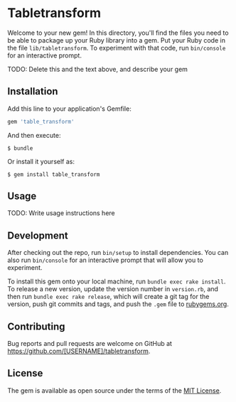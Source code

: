 # Tabletransform

Welcome to your new gem! In this directory, you'll find the files you need to be able to package up your Ruby library into a gem. Put your Ruby code in the file `lib/tabletransform`. To experiment with that code, run `bin/console` for an interactive prompt.

TODO: Delete this and the text above, and describe your gem

## Installation

Add this line to your application's Gemfile:

```ruby
gem 'table_transform'
```

And then execute:

    $ bundle

Or install it yourself as:

    $ gem install table_transform

## Usage

TODO: Write usage instructions here

## Development

After checking out the repo, run `bin/setup` to install dependencies. You can also run `bin/console` for an interactive prompt that will allow you to experiment.

To install this gem onto your local machine, run `bundle exec rake install`. To release a new version, update the version number in `version.rb`, and then run `bundle exec rake release`, which will create a git tag for the version, push git commits and tags, and push the `.gem` file to [rubygems.org](https://rubygems.org).

## Contributing

Bug reports and pull requests are welcome on GitHub at https://github.com/[USERNAME]/tabletransform.


## License

The gem is available as open source under the terms of the [MIT License](http://opensource.org/licenses/MIT).

